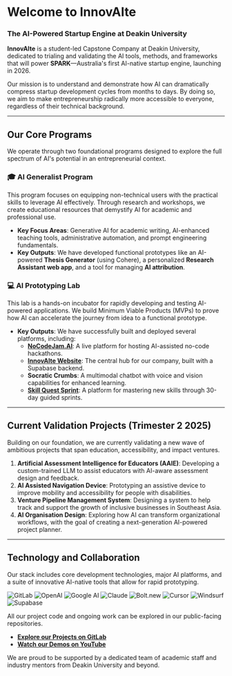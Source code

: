 # Welcome to InnovAIte
### The AI-Powered Startup Engine at Deakin University

**InnovAIte** is a student-led Capstone Company at Deakin University, dedicated to trialing and validating the AI tools, methods, and frameworks that will power **SPARK**—Australia's first AI-native startup engine, launching in 2026.

Our mission is to understand and demonstrate how AI can dramatically compress startup development cycles from months to days. By doing so, we aim to make entrepreneurship radically more accessible to everyone, regardless of their technical background.

---

## Our Core Programs

We operate through two foundational programs designed to explore the full spectrum of AI's potential in an entrepreneurial context.

### 🎓 AI Generalist Program
This program focuses on equipping non-technical users with the practical skills to leverage AI effectively. Through research and workshops, we create educational resources that demystify AI for academic and professional use.

*   **Key Focus Areas**: Generative AI for academic writing, AI-enhanced teaching tools, administrative automation, and prompt engineering fundamentals.
*   **Key Outputs**: We have developed functional prototypes like an AI-powered **Thesis Generator** (using Cohere), a personalized **Research Assistant web app**, and a tool for managing **AI attribution**.

### 💻 AI Prototyping Lab
This lab is a hands-on incubator for rapidly developing and testing AI-powered applications. We build Minimum Viable Products (MVPs) to prove how AI can accelerate the journey from idea to a functional prototype.

*   **Key Outputs**: We have successfully built and deployed several platforms, including:
    *   **[NoCodeJam.AI](http://nocodejam.ai/)**: A live platform for hosting AI-assisted no-code hackathons.
    *   **[InnovAIte Website](https://innovalte-deakin.web.app/)**: The central hub for our company, built with a Supabase backend.
    *   **Socratic Crumbs**: A multimodal chatbot with voice and vision capabilities for enhanced learning.
    *   **[Skill Quest Sprint](https://preview--skill-quest-sprint.lovable.app/)**: A platform for mastering new skills through 30-day guided sprints.

---

## Current Validation Projects (Trimester 2 2025)

Building on our foundation, we are currently validating a new wave of ambitious projects that span education, accessibility, and impact ventures.

1.  **Artificial Assessment Intelligence for Educators (AAIE)**: Developing a custom-trained LLM to assist educators with AI-aware assessment design and feedback.
2.  **AI Assisted Navigation Device**: Prototyping an assistive device to improve mobility and accessibility for people with disabilities.
3.  **Venture Pipeline Management System**: Designing a system to help track and support the growth of inclusive businesses in Southeast Asia.
4.  **AI Organisation Design**: Exploring how AI can transform organizational workflows, with the goal of creating a next-generation AI-powered project planner.

---

## Technology and Collaboration

Our stack includes core development technologies, major AI platforms, and a suite of innovative AI-native tools that allow for rapid prototyping.

![GitLab](https://img.shields.io/badge/GitLab-330F63?style=for-the-badge&logo=gitlab&logoColor=white)
![OpenAI](https://img.shields.io/badge/OpenAI-412991?style=for-the-badge&logo=openai&logoColor=white)
![Google AI](https://img.shields.io/badge/Google%20AI-4285F4?style=for-the-badge&logo=google&logoColor=white)
![Claude](https://img.shields.io/badge/Claude-D97743?style=for-the-badge)
![Bolt.new](https://img.shields.io/badge/Bolt.new-1389FD?style=for-the-badge&logo=stackblitz&logoColor=white)
![Cursor](https://img.shields.io/badge/Cursor-00E393?style=for-the-badge)
![Windsurf](https://img.shields.io/badge/Windsurf-00A99D?style=for-the-badge)
![Supabase](https://img.shields.io/badge/Supabase-3FCF8E?style=for-the-badge&logo=supabase&logoColor=white)

All our project code and ongoing work can be explored in our public-facing repositories.

- **[Explore our Projects on GitLab](https://gitlab.deakin.edu.au/innovaite)**
- **[Watch our Demos on YouTube](https://www.youtube.com/@InnovAIteDeakin)**

We are proud to be supported by a dedicated team of academic staff and industry mentors from Deakin University and beyond.
